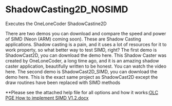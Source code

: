 # ShadowCasting2D_NOSIMD
Executes the OneLoneCoder ShadowCastine2D

There are two demos you can download and compare the speed and power of SIMD (Neon (ARM) coming soon). These are Shadow Casting applications. 
Shadow casting is a pain, and it uses a lot of resources for it to work property, so what better way to test SIMD, right? 
The first demo is ShadowCast2D, you can download the demo here. This Shadow Caster was created by OneLoneCoder, a long time ago, and it is an amazing shadow caster application, beautifully written to be honest. You can watch the video here.
The second demo is ShadowCast2D_SIMD, you can download the demo here. This is the exact same project as ShadowCast2D except the draw routines have been replaced with SIMD methods

**Please see the attached help file for all options and how it works:[OLC PGE How to implement SIMD V1.2.docx](https://github.com/Johnnyg63/ShadowCasting2D_NOSIMD/files/10413247/OLC.PGE.How.to.implement.SIMD.V1.2.docx)
